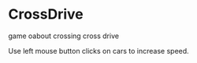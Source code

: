 # CrossDrive
game oabout crossing cross drive

Use left mouse button clicks on cars to increase speed.
